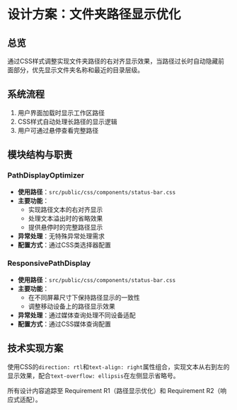 # 设计方案：文件夹路径显示优化

## 总览
通过CSS样式调整实现文件夹路径的右对齐显示效果，当路径过长时自动隐藏前面部分，优先显示文件夹名称和最近的目录层级。

## 系统流程
1. 用户界面加载时显示工作区路径
2. CSS样式自动处理长路径的显示逻辑
3. 用户可通过悬停查看完整路径

## 模块结构与职责

### PathDisplayOptimizer
- **使用路径**：`src/public/css/components/status-bar.css`
- **主要功能**：
  - 实现路径文本的右对齐显示
  - 处理文本溢出时的省略效果
  - 提供悬停时的完整路径显示
- **异常处理**：无特殊异常处理需求
- **配置方式**：通过CSS类选择器配置

### ResponsivePathDisplay
- **使用路径**：`src/public/css/components/status-bar.css`
- **主要功能**：
  - 在不同屏幕尺寸下保持路径显示的一致性
  - 调整移动设备上的路径显示效果
- **异常处理**：通过媒体查询处理不同设备适配
- **配置方式**：通过CSS媒体查询配置

## 技术实现方案
使用CSS的`direction: rtl`和`text-align: right`属性组合，实现文本从右到左的显示效果，配合`text-overflow: ellipsis`在左侧显示省略号。

所有设计内容追踪至 Requirement R1（路径显示优化）和 Requirement R2（响应式适配）。